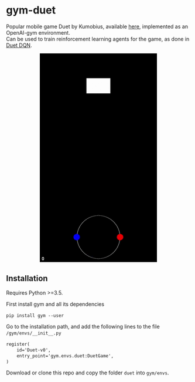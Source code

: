 # gym-duet
Popular mobile game Duet by Kumobius, available [here](https://www.duetgame.com/), implemented as an OpenAI-gym environment.  
Can be used to train reinforcement learning agents for the game, as done in [Duet DQN](https://github.com/josefmal/duet-DQN).

<p align="center">
<img src='assets/duet.gif'>
</p>

## Installation

Requires Python >=3.5.

First install gym and all its dependencies
```
pip install gym --user
```
Go to the installation path, and add the following lines to the file ```/gym/envs/__init__.py```
```
register(
   	id='Duet-v0',
   	entry_point='gym.envs.duet:DuetGame',
)
```

Download or clone this repo and copy the folder ```duet``` into ```gym/envs```.


